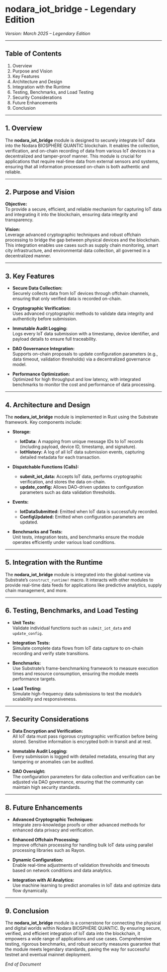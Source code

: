 # nodara_iot_bridge - Legendary Edition

*Version: March 2025 – Legendary Edition*

---

## Table of Contents

1. Overview  
2. Purpose and Vision  
3. Key Features  
4. Architecture and Design  
5. Integration with the Runtime  
6. Testing, Benchmarks, and Load Testing  
7. Security Considerations  
8. Future Enhancements  
9. Conclusion

---

## 1. Overview

The **nodara_iot_bridge** module is designed to securely integrate IoT data into the Nodara BIOSPHÈRE QUANTIC blockchain. It enables the collection, verification, and on-chain recording of data from various IoT devices in a decentralized and tamper-proof manner. This module is crucial for applications that require real-time data from external sensors and systems, ensuring that all information processed on-chain is both authentic and reliable.

---

## 2. Purpose and Vision

**Objective:**  
To provide a secure, efficient, and reliable mechanism for capturing IoT data and integrating it into the blockchain, ensuring data integrity and transparency.

**Vision:**  
Leverage advanced cryptographic techniques and robust offchain processing to bridge the gap between physical devices and the blockchain. This integration enables use cases such as supply chain monitoring, smart city infrastructure, and environmental data collection, all governed in a decentralized manner.

---

## 3. Key Features

- **Secure Data Collection:**  
  Securely collects data from IoT devices through offchain channels, ensuring that only verified data is recorded on-chain.

- **Cryptographic Verification:**  
  Uses advanced cryptographic methods to validate data integrity and authenticity before submission.

- **Immutable Audit Logging:**  
  Logs every IoT data submission with a timestamp, device identifier, and payload details to ensure full traceability.

- **DAO Governance Integration:**  
  Supports on-chain proposals to update configuration parameters (e.g., data timeout, validation thresholds) via a decentralized governance model.

- **Performance Optimization:**  
  Optimized for high throughput and low latency, with integrated benchmarks to monitor the cost and performance of data processing.

---

## 4. Architecture and Design

The **nodara_iot_bridge** module is implemented in Rust using the Substrate framework. Key components include:

- **Storage:**  
  - **IotData:** A mapping from unique message IDs to IoT records (including payload, device ID, timestamp, and signature).  
  - **IotHistory:** A log of all IoT data submission events, capturing detailed metadata for each transaction.

- **Dispatchable Functions (Calls):**  
  - **submit_iot_data:** Accepts IoT data, performs cryptographic verification, and stores the data on-chain.  
  - **update_config:** Allows DAO-driven updates to configuration parameters such as data validation thresholds.

- **Events:**  
  - **IotDataSubmitted:** Emitted when IoT data is successfully recorded.  
  - **ConfigUpdated:** Emitted when configuration parameters are updated.

- **Benchmarks and Tests:**  
  Unit tests, integration tests, and benchmarks ensure the module operates efficiently under various load conditions.

---

## 5. Integration with the Runtime

The **nodara_iot_bridge** module is integrated into the global runtime via Substrate’s `construct_runtime!` macro. It interacts with other modules to provide real-time data feeds for applications like predictive analytics, supply chain management, and more.

---

## 6. Testing, Benchmarks, and Load Testing

- **Unit Tests:**  
  Validate individual functions such as `submit_iot_data` and `update_config`.

- **Integration Tests:**  
  Simulate complete data flows from IoT data capture to on-chain recording and verify state transitions.

- **Benchmarks:**  
  Use Substrate’s frame-benchmarking framework to measure execution times and resource consumption, ensuring the module meets performance targets.

- **Load Testing:**  
  Simulate high-frequency data submissions to test the module’s scalability and responsiveness.

---

## 7. Security Considerations

- **Data Encryption and Verification:**  
  All IoT data must pass rigorous cryptographic verification before being stored. Sensitive information is encrypted both in transit and at rest.

- **Immutable Audit Logging:**  
  Every submission is logged with detailed metadata, ensuring that any tampering or anomalies can be audited.

- **DAO Oversight:**  
  The configuration parameters for data collection and verification can be adjusted via DAO governance, ensuring that the community can maintain high security standards.

---

## 8. Future Enhancements

- **Advanced Cryptographic Techniques:**  
  Integrate zero-knowledge proofs or other advanced methods for enhanced data privacy and verification.

- **Enhanced Offchain Processing:**  
  Improve offchain processing for handling bulk IoT data using parallel processing libraries such as Rayon.

- **Dynamic Configuration:**  
  Enable real-time adjustments of validation thresholds and timeouts based on network conditions and data analytics.

- **Integration with AI Analytics:**  
  Use machine learning to predict anomalies in IoT data and optimize data flow dynamically.

---

## 9. Conclusion

The **nodara_iot_bridge** module is a cornerstone for connecting the physical and digital worlds within Nodara BIOSPHÈRE QUANTIC. By ensuring secure, verified, and efficient integration of IoT data into the blockchain, it empowers a wide range of applications and use cases. Comprehensive testing, rigorous benchmarks, and robust security measures guarantee that the module meets legendary standards, paving the way for successful testnet and eventual mainnet deployment.

*End of Document*
